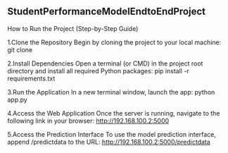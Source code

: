 ## StudentPerformanceModelEndtoEndProject 

How to Run the Project (Step-by-Step Guide)

1.Clone the Repository
Begin by cloning the project to your local machine:
git clone <your-repository-url>

2.Install Dependencies
Open a terminal (or CMD) in the project root directory and install all required Python packages:
pip install -r requirements.txt

3.Run the Application
In a new terminal window, launch the app:
python app.py

4.Access the Web Application
Once the server is running, navigate to the following link in your browser:
http://192.168.100.2:5000

5.Access the Prediction Interface
To use the model prediction interface, append /predictdata to the URL:
http://192.168.100.2:5000/predictdata





